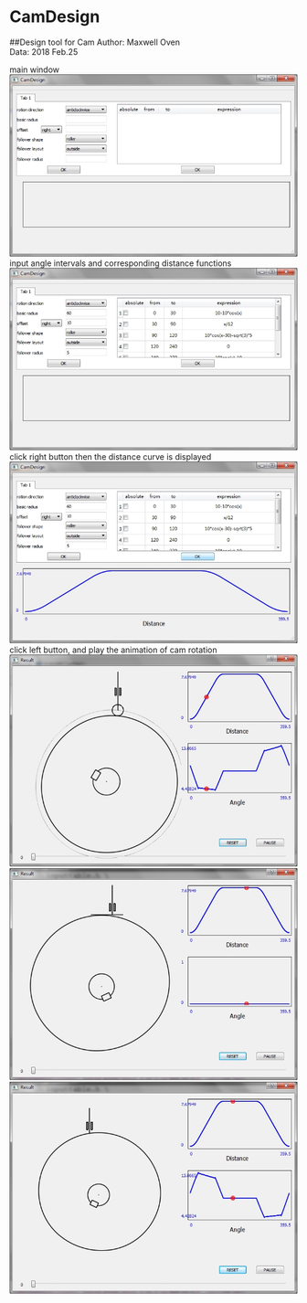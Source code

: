 # CamDesign
##Design tool for Cam
Author: Maxwell Oven<br> 
Data: 2018 Feb.25<br> 

main window
![image](https://github.com/maxwell12138/CamDesign/blob/master/images/1_mainwindow.jpg)
input angle intervals and corresponding distance functions
![image](https://github.com/maxwell12138/CamDesign/blob/master/images/2_dataInput.jpg)
click right button then the distance curve is displayed
![image](https://github.com/maxwell12138/CamDesign/blob/master/images/3_showInput.jpg)
click left button, and play the animation of cam rotation
![image](https://github.com/maxwell12138/CamDesign/blob/master/images/4_showCam1.jpg)
![image](https://github.com/maxwell12138/CamDesign/blob/master/images/5_showCam2.jpg)
![image](https://github.com/maxwell12138/CamDesign/blob/master/images/6_showCam3.jpg)
